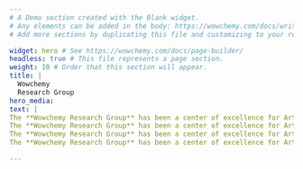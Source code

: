 ```yaml
---
# A Demo section created with the Blank widget.
# Any elements can be added in the body: https://wowchemy.com/docs/writing-markdown-latex/
# Add more sections by duplicating this file and customizing to your requirements.

widget: hero # See https://wowchemy.com/docs/page-builder/
headless: true # This file represents a page section.
weight: 10 # Order that this section will appear.
title: |
  Wowchemy  
  Research Group
hero_media: 
text: |
The **Wowchemy Research Group** has been a center of excellence for Artificial Intelligence research, teaching, and practice since its founding in 2016.
The **Wowchemy Research Group** has been a center of excellence for Artificial Intelligence research, teaching, and practice since its founding in 2016.
The **Wowchemy Research Group** has been a center of excellence for Artificial Intelligence research, teaching, and practice since its founding in 2016.
The **Wowchemy Research Group** has been a center of excellence for Artificial Intelligence research, teaching, and practice since its founding in 2016.

---
```


<br>

